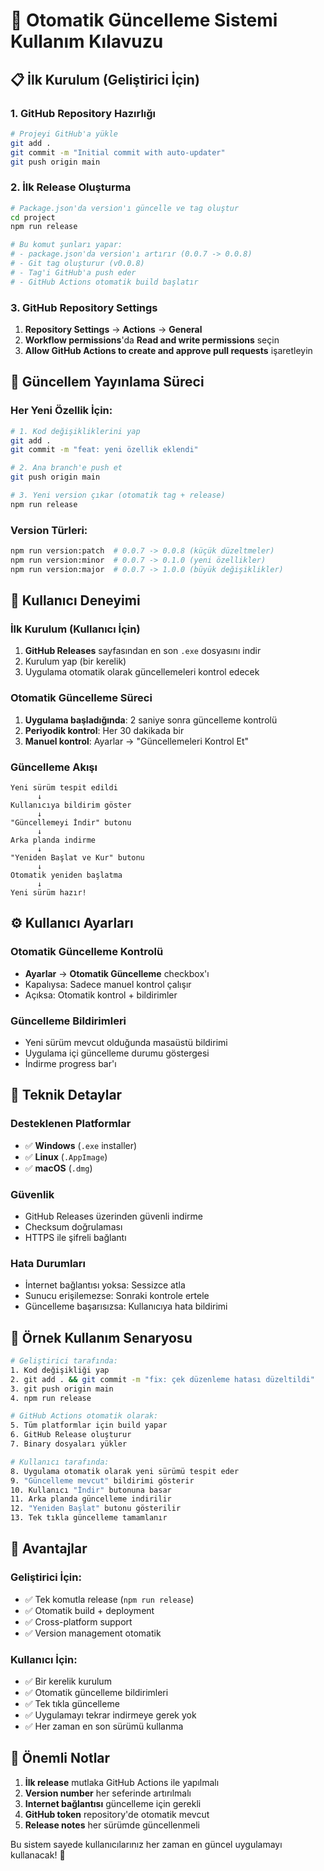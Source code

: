 # 🚀 Otomatik Güncelleme Sistemi Kullanım Kılavuzu

## 📋 İlk Kurulum (Geliştirici İçin)

### 1. GitHub Repository Hazırlığı
```bash
# Projeyi GitHub'a yükle
git add .
git commit -m "Initial commit with auto-updater"
git push origin main
```

### 2. İlk Release Oluşturma
```bash
# Package.json'da version'ı güncelle ve tag oluştur
cd project
npm run release

# Bu komut şunları yapar:
# - package.json'da version'ı artırır (0.0.7 -> 0.0.8)
# - Git tag oluşturur (v0.0.8)
# - Tag'i GitHub'a push eder
# - GitHub Actions otomatik build başlatır
```

### 3. GitHub Repository Settings
1. **Repository Settings** → **Actions** → **General**
2. **Workflow permissions**'da **Read and write permissions** seçin
3. **Allow GitHub Actions to create and approve pull requests** işaretleyin

## 🔄 Güncellem Yayınlama Süreci

### Her Yeni Özellik İçin:
```bash
# 1. Kod değişikliklerini yap
git add .
git commit -m "feat: yeni özellik eklendi"

# 2. Ana branch'e push et
git push origin main

# 3. Yeni version çıkar (otomatik tag + release)
npm run release
```

### Version Türleri:
```bash
npm run version:patch  # 0.0.7 -> 0.0.8 (küçük düzeltmeler)
npm run version:minor  # 0.0.7 -> 0.1.0 (yeni özellikler)
npm run version:major  # 0.0.7 -> 1.0.0 (büyük değişiklikler)
```

## 👥 Kullanıcı Deneyimi

### İlk Kurulum (Kullanıcı İçin)
1. **GitHub Releases** sayfasından en son `.exe` dosyasını indir
2. Kurulum yap (bir kerelik)
3. Uygulama otomatik olarak güncellemeleri kontrol edecek

### Otomatik Güncelleme Süreci
1. **Uygulama başladığında**: 2 saniye sonra güncelleme kontrolü
2. **Periyodik kontrol**: Her 30 dakikada bir
3. **Manuel kontrol**: Ayarlar → "Güncellemeleri Kontrol Et"

### Güncelleme Akışı
```
Yeni sürüm tespit edildi
      ↓
Kullanıcıya bildirim göster
      ↓
"Güncellemeyi İndir" butonu
      ↓
Arka planda indirme
      ↓
"Yeniden Başlat ve Kur" butonu
      ↓
Otomatik yeniden başlatma
      ↓
Yeni sürüm hazır!
```

## ⚙️ Kullanıcı Ayarları

### Otomatik Güncelleme Kontrolü
- **Ayarlar** → **Otomatik Güncelleme** checkbox'ı
- Kapalıysa: Sadece manuel kontrol çalışır
- Açıksa: Otomatik kontrol + bildirimler

### Güncelleme Bildirimleri
- Yeni sürüm mevcut olduğunda masaüstü bildirimi
- Uygulama içi güncelleme durumu göstergesi
- İndirme progress bar'ı

## 🔧 Teknik Detaylar

### Desteklenen Platformlar
- ✅ **Windows** (`.exe` installer)
- ✅ **Linux** (`.AppImage`)
- ✅ **macOS** (`.dmg`)

### Güvenlik
- GitHub Releases üzerinden güvenli indirme
- Checksum doğrulaması
- HTTPS ile şifreli bağlantı

### Hata Durumları
- İnternet bağlantısı yoksa: Sessizce atla
- Sunucu erişilemezse: Sonraki kontrole ertele
- Güncelleme başarısızsa: Kullanıcıya hata bildirimi

## 📝 Örnek Kullanım Senaryosu

```bash
# Geliştirici tarafında:
1. Kod değişikliği yap
2. git add . && git commit -m "fix: çek düzenleme hatası düzeltildi"
3. git push origin main
4. npm run release

# GitHub Actions otomatik olarak:
5. Tüm platformlar için build yapar
6. GitHub Release oluşturur
7. Binary dosyaları yükler

# Kullanıcı tarafında:
8. Uygulama otomatik olarak yeni sürümü tespit eder
9. "Güncelleme mevcut" bildirimi gösterir
10. Kullanıcı "İndir" butonuna basar
11. Arka planda güncelleme indirilir
12. "Yeniden Başlat" butonu gösterilir
13. Tek tıkla güncelleme tamamlanır
```

## 🎯 Avantajlar

### Geliştirici İçin:
- ✅ Tek komutla release (`npm run release`)
- ✅ Otomatik build + deployment
- ✅ Cross-platform support
- ✅ Version management otomatik

### Kullanıcı İçin:
- ✅ Bir kerelik kurulum
- ✅ Otomatik güncelleme bildirimleri
- ✅ Tek tıkla güncelleme
- ✅ Uygulamayı tekrar indirmeye gerek yok
- ✅ Her zaman en son sürümü kullanma

## 🚨 Önemli Notlar

1. **İlk release** mutlaka GitHub Actions ile yapılmalı
2. **Version number** her seferinde artırılmalı
3. **Internet bağlantısı** güncelleme için gerekli
4. **GitHub token** repository'de otomatik mevcut
5. **Release notes** her sürümde güncellenmeli

Bu sistem sayede kullanıcılarınız her zaman en güncel uygulamayı kullanacak! 🎉 